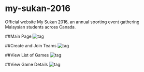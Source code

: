 # my-sukan-2016
Official website My Sukan 2016, an annual sporting event gathering Malaysian students across Canada.

##Main Page
![tag](https://raw.githubusercontent.com/imranariffin/my-sukan-2016/master/img/output_yDdHzh.gif)

##Create and Join Teams
![tag](https://raw.githubusercontent.com/imranariffin/my-sukan-2016/master/img/mysukan-teams.png)

##View List of Games
![tag](https://raw.githubusercontent.com/imranariffin/my-sukan-2016/master/img/msukan-games.png)

##View Game Details
![tag](https://raw.githubusercontent.com/imranariffin/my-sukan-2016/master/img/msukan-games-2.png)

